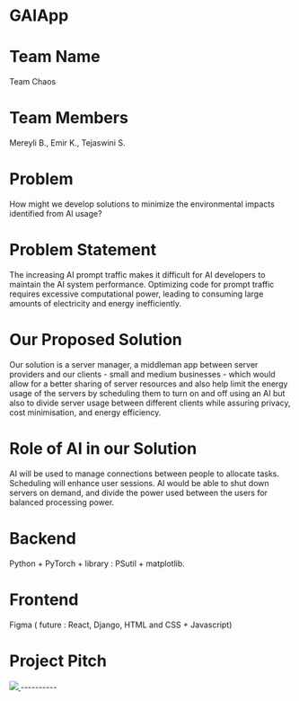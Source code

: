 # GAIApp

# Team Name
Team Chaos

# Team Members
Mereyli B., Emir K., Tejaswini S.

# Problem
How might we develop solutions to minimize the environmental impacts identified from Al usage?

# Problem Statement
The increasing AI prompt traffic makes it difficult for AI developers to maintain the AI system performance. Optimizing code for prompt traffic requires excessive computational power, leading to consuming large amounts of electricity and energy inefficiently.

# Our Proposed Solution
Our solution is a server manager, a middleman app between server providers and our clients - small and medium businesses - which would allow for a better sharing of server resources and also help limit the energy usage of the servers by scheduling them to turn on and off using an AI but also to divide server usage between different clients while assuring privacy, cost minimisation, and energy efficiency.

# Role of AI in our Solution
AI will be used to manage connections between people to allocate tasks. Scheduling will enhance user sessions. AI would be able to shut down servers on demand, and divide the power used between the users for balanced processing power.

# Backend
Python + PyTorch + library : PSutil + matplotlib. 
# Frontend
Figma ( future : React, Django, HTML and CSS + Javascript)


# Project Pitch
<a href="https://www.youtube.com/watch?v=kBWVI3VlhhM">
  <img src="https://markdown-videos-api.jorgenkh.no/youtube/kBWVI3VlhhM">
</a>
----------
